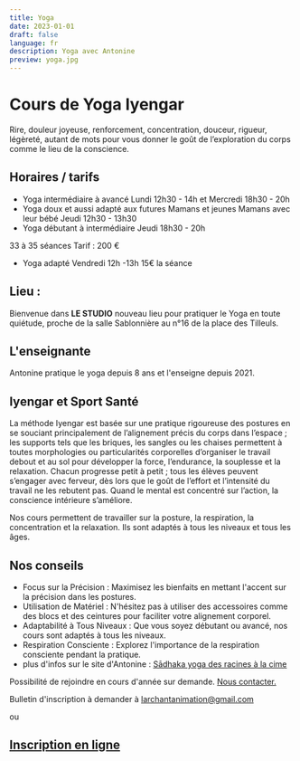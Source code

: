 ```yaml
---
title: Yoga
date: 2023-01-01
draft: false
language: fr
description: Yoga avec Antonine
preview: yoga.jpg
---
```

# Cours de Yoga Iyengar

Rire, douleur joyeuse, renforcement, concentration, douceur, rigueur, légèreté, autant de mots pour vous donner le goût de l’exploration du corps comme le lieu de la conscience.

## Horaires / tarifs

* Yoga intermédiaire à avancé Lundi 12h30 - 14h et Mercredi 18h30 - 20h 
* Yoga doux et aussi adapté aux futures Mamans et jeunes Mamans avec leur bébé Jeudi 12h30 - 13h30
* Yoga débutant à intermédiaire Jeudi 18h30 - 20h

33 à 35 séances Tarif : 200 €

* Yoga adapté Vendredi 12h -13h 15€ la séance

## Lieu :

Bienvenue dans **LE STUDIO** nouveau lieu pour pratiquer le Yoga en toute quiétude, proche de la salle Sablonnière au n°16 de la place des Tilleuls.

## L'enseignante

Antonine pratique le yoga depuis 8 ans et l'enseigne depuis 2021.

## Iyengar et Sport Santé

La méthode Iyengar est basée sur une pratique rigoureuse des postures en se souciant principalement de l’alignement précis du corps dans l’espace ; les supports tels que les briques, les sangles ou les chaises permettent à toutes morphologies ou particularités corporelles d’organiser le travail debout et au sol pour développer la force, l’endurance, la souplesse et la relaxation. Chacun progresse petit à petit ; tous les élèves peuvent s’engager avec ferveur, dès lors que le goût de l’effort et l’intensité du travail ne les rebutent pas. Quand le mental est concentré sur l’action, la conscience intérieure s’améliore.

Nos cours permettent de travailler sur la posture, la respiration, la concentration et la relaxation. Ils sont adaptés à tous les niveaux et tous les âges.

## Nos conseils

* Focus sur la Précision : Maximisez les bienfaits en mettant l'accent sur la précision dans les postures.
* Utilisation de Matériel : N'hésitez pas à utiliser des accessoires comme des blocs et des ceintures pour faciliter votre alignement corporel.
* Adaptabilité à Tous Niveaux : Que vous soyez débutant ou avancé, nos cours sont adaptés à tous les niveaux.
* Respiration Consciente : Explorez l'importance de la respiration consciente pendant la pratique.
* plus d'infos sur le site d'Antonine :  [Sādhaka yoga des racines à la cime](https://yoga.antoninerochet.fr/)[](https://yoga.antoninerochet.fr/)

Possibilité de rejoindre en cours d'année sur demande. [Nous contacter.](/contact)

Bulletin d'inscription à demander à larchantanimation@gmail.com 

ou 

## [Inscription en ligne](https://larchant-animation.s2.yapla.com/fr/event-89162)
